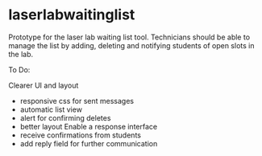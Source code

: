 # laserlabwaitinglist
Prototype for the laser lab waiting list tool.  Technicians should be able to manage the list by adding, deleting and notifying students of open slots in the lab.

To Do:

Clearer UI and layout
  - responsive css for sent messages
  - automatic list view
  - alert for confirming deletes
  - better layout
Enable a response interface
  - receive confirmations from students
  - add reply field for further communication
